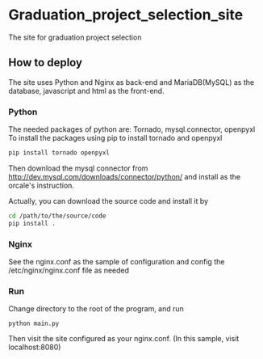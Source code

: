 # Graduation_project_selection_site
The site for graduation project selection

## How to deploy

The site uses Python and Nginx as back-end and MariaDB(MySQL) as the database, javascript and html as the front-end.

### Python

The needed packages of python are: Tornado, mysql.connector, openpyxl
To install the packages using pip to install tornado and openpyxl
```python
pip install tornado openpyxl
```
Then download the mysql connector from http://dev.mysql.com/downloads/connector/python/ and install as the orcale's instruction.

Actually, you can download the source code and install it by

```bash
cd /path/to/the/source/code
pip install .
```

### Nginx

See the nginx.conf as the sample of configuration and config the /etc/nginx/nginx.conf file as needed

### Run

Change directory to the root of the program, and run
```
python main.py
```
Then visit the site configured as your nginx.conf. (In this sample, visit localhost:8080)

